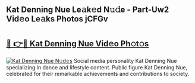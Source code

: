 ## Kat Denning Nue Le𝚊k𝚎d N𝚞𝚍e - Part-Uw2 Vid𝚎o Le𝚊ks Photos jCFGv

# <h2><a href="http://fb020l.evod.top/?m=Kat+Denning+Nue">🔗 👉🔴 Kat Denning Nue Vid𝚎o Ph𝚘t𝚘s</a></h2>

[![Kat Denning Nue N𝚞d𝚎s](https://i.imgur.com/8V9OHl7.gif)](http://fb020l.evod.top/?m=Kat+Denning+Nue)
Social media personality Kat Denning Nue specializing in dance and lifestyle content. Public figure Kat Denning Nue, celebrated for their remarkable achievements and contributions to society. 
